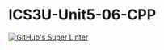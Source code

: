 # ICS3U-Unit5-06-CPP

[![GitHub's Super Linter](https://github.com/Peter-Gemmell/ICS3U-Unit5-06-CPP/workflows/GitHub's%20Super%20Linter/badge.svg)](https://github.com/Peter-Gemmell/ICS3U-Unit5-06-CPP/actions)
